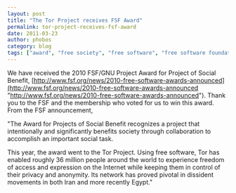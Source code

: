 ```yaml
---
layout: post
title: "The Tor Project receives FSF Award"
permalink: tor-project-receives-fsf-award
date: 2011-03-23
author: phobos
category: blog
tags: ["award", "free society", "free software", "free software foundation", "social benefit"]
---
```


We have received the 2010 FSF/GNU Project Award for Project of Social Benefit, [http://www.fsf.org/news/2010-free-software-awards-announced](http://www.fsf.org/news/2010-free-software-awards-announced "http://www.fsf.org/news/2010-free-software-awards-announced"). Thank you to the FSF and the membership who voted for us to win this award. From the FSF announcement,

"The Award for Projects of Social Benefit recognizes a project that intentionally and significantly benefits society through collaboration to accomplish an important social task.

This year, the award went to the Tor Project. Using free software, Tor has enabled roughly 36 million people around the world to experience freedom of access and expression on the Internet while keeping them in control of their privacy and anonymity. Its network has proved pivotal in dissident movements in both Iran and more recently Egypt."

